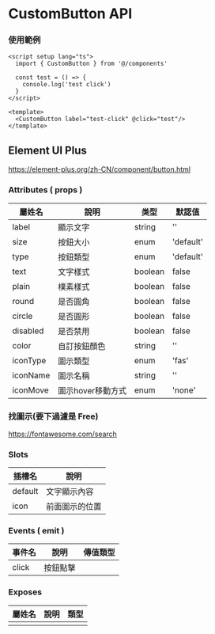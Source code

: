 # CustomButton API
### 使用範例
```vue=
<script setup lang="ts">
  import { CustomButton } from '@/components'

  const test = () => {
    console.log('test click')
  }
</script>

<template>
  <CustomButton label="test-click" @click="test"/>
</template>
```
## Element UI Plus
https://element-plus.org/zh-CN/component/button.html

### Attributes ( props )
| 屬姓名     | 說明             | 类型    | 默認值     |
| --------- | ---------------- | ------- | --------- |
| label     | 顯示文字          | string  | ''        |
| size      | 按鈕大小          | enum    | 'default' |
| type      | 按鈕類型          | enum    | 'default' |
| text      | 文字樣式          | boolean | false     |
| plain     | 樸素樣式          | boolean | false     |
| round     | 是否圓角          | boolean | false     |
| circle    | 是否圓形          | boolean | false     |
| disabled  | 是否禁用          | boolean | false     |
| color     | 自訂按鈕顏色      | string  | ''        |
| iconType  | 圖示類型          | enum    | 'fas'     |
| iconName  | 圖示名稱          | string  | ''        |
| iconMove  | 圖示hover移動方式 | enum    | 'none'    |

### 找圖示(要下過濾是 Free)
https://fontawesome.com/search

### Slots
| 插槽名     | 說明          |
| --------- | ------------- |
| default   | 文字顯示內容   |
| icon      | 前面圖示的位置 |

### Events ( emit )
| 事件名     | 說明         | 傳值類型  |
| --------- | ------------ | -------- |
| click     | 按鈕點擊      |          |

### Exposes
| 屬姓名     | 說明         | 類型   |
| --------- | ------------ | ------ |
|           |              |        |